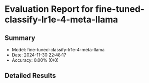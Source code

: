 # Evaluation Report for fine-tuned-classify-lr1e-4-meta-llama

## Summary
- Model: fine-tuned-classify-lr1e-4-meta-llama
- Date: 2024-11-30 22:48:17
- Accuracy: 0.00% (0/0)

## Detailed Results

